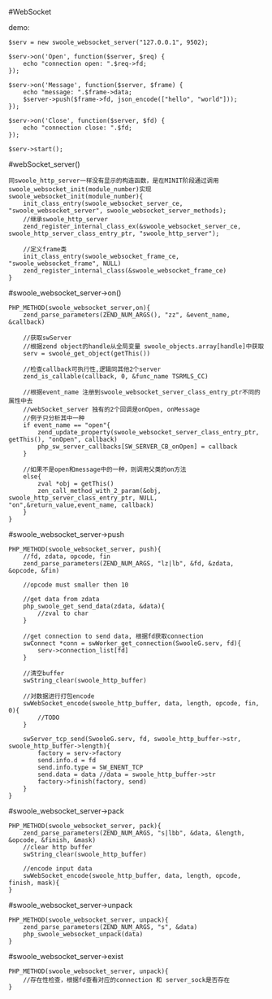 #WebSocket

demo:

    $serv = new swoole_websocket_server("127.0.0.1", 9502);

    $serv->on('Open', function($server, $req) {
        echo "connection open: ".$req->fd;
    });

    $serv->on('Message', function($server, $frame) {
        echo "message: ".$frame->data;
        $server->push($frame->fd, json_encode(["hello", "world"]));
    });

    $serv->on('Close', function($server, $fd) {
        echo "connection close: ".$fd;
    });

    $serv->start();


#webSocket_server()

    同swoole_http_server一样没有显示的构造函数，是在MINIT阶段通过调用swoole_websocket_init(module_number)实现
    swoole_websocket_init(module_number){
        init_class_entry(swoole_websocket_server_ce, "swoole_websocket_server", swoole_websocket_server_methods);
        //继承swoole_http_server
        zend_register_internal_class_ex(&swoole_websocket_server_ce, swoole_http_server_class_entry_ptr, "swoole_http_server");

        //定义frame类
        init_class_entry(swoole_websocket_frame_ce, "swoole_websocket_frame", NULL)
        zend_register_internal_class(&swoole_websocket_frame_ce)
    }

#swoole_websocket_server->on()

    PHP_METHOD(swoole_websocket_server,on){
        zend_parse_parameters(ZEND_NUM_ARGS(), "zz", &event_name, &callback)

        //获取swServer
        //根据zend object的handle从全局变量 swoole_objects.array[handle]中获取
        serv = swoole_get_object(getThis())

        //检查callback可执行性,逻辑同其他2个server
        zend_is_callable(callback, 0, &func_name TSRMLS_CC)

        //根据event_name 注册到swoole_websocket_server_class_entry_ptr不同的属性中去
        //webSocket_server 独有的2个回调是onOpen, onMessage
        //例子只分析其中一种
        if event_name == "open"{
            zend_update_property(swoole_websocket_server_class_entry_ptr, getThis(), "onOpen", callback)
            php_sw_server_callbacks[SW_SERVER_CB_onOpen] = callback
        }

        //如果不是open和message中的一种，则调用父类的on方法
        else{
            zval *obj = getThis()
            zen_call_method_with_2_param(&obj, swoole_http_server_class_entry_ptr, NULL, "on",&return_value,event_name, callback)
        }
    }

#swoole_websocket_server->push

    PHP_METHOD(swoole_websocket_server, push){
        //fd, zdata, opcode, fin
        zend_parse_parameters(ZEND_NUM_ARGS, "lz|lb", &fd, &zdata, &opcode, &fin)

        //opcode must smaller then 10

        //get data from zdata
        php_swoole_get_send_data(zdata, &data){
            //zval to char
        }

        //get connection to send data, 根据fd获取connection
        swConnect *conn = swWorker_get_connection(SwooleG.serv, fd){
            serv->connection_list[fd]
        }

        //清空buffer
        swString_clear(swoole_http_buffer)

        //对数据进行打包encode
        swWebSocket_encode(swoole_http_buffer, data, length, opcode, fin, 0){
            //TODO
        }

        swServer_tcp_send(SwooleG.serv, fd, swoole_http_buffer->str, swoole_http_buffer->length){
            factory = serv->factory
            send.info.d = fd
            send.info.type = SW_ENENT_TCP
            send.data = data //data = swoole_http_buffer->str
            factory->finish(factory, send)
        }
    }


#swoole_websocket_server->pack

    PHP_METHOD(swoole_websocket_server, pack){
        zend_parse_parameters(ZEND_NUM_ARGS, "s|lbb", &data, &length, &opcode, &finish, &mask)
        //clear http buffer
        swString_clear(swoole_http_buffer)

        //encode input data
        swWebSocket_encode(swoole_http_buffer, data, length, opcode, finish, mask){
    }
#swoole_websocket_server->unpack

    PHP_METHOD(swoole_websocket_server, unpack){
        zend_parse_parameters(ZEND_NUM_ARGS, "s", &data)
        php_swoole_websocket_unpack(data)
    }
#swoole_websocket_server->exist

    PHP_METHOD(swoole_websocket_server, unpack){
        //存在性检查，根据fd查看对应的connection 和 server_sock是否存在
    }
